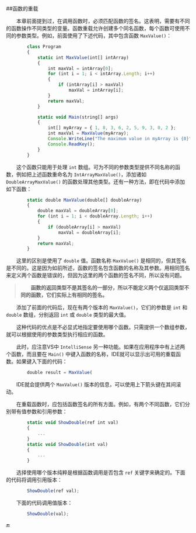##函数的重载

&emsp;&emsp;本章前面提到过，在调用函数时，必须匹配函数的签名。这表明，需要有不同的函数操作不同类型的变量。函数重载允许创建多个同名函数，每个函数可使用不同的参数类型。例如，前面使用了下述代码，其中包含函数 `MaxValue()`：

```javascript
        class Program
        {
            static int MaxValue(int[] intArray)
            {
                int maxVal = intArray[0];
                for (int i = 1; i < intArray.Length; i++)
                {
                    if (intArray[i] > maxVal)
                        maxVal = intArray[i];
                }
                return maxVal;
            }

            static void Main(string[] args)
            {
                int[] myArray = { 1, 8, 3, 6, 2, 5, 9, 3, 0, 2 };
                int maxVal = MaxValue(myArray);
                Console.WriteLine("The maximum value in myArray is {0}", maxVal);
                Console.ReadKey();
            }
        }
```

&emsp;&emsp;这个函数只能用于处理 `int` 数组。可为不同的参数类型提供不同名称的函数，例如把上述函数重命名为 `IntArrayMaxValue()`，添加诸如 `DoubleArrayMaxValue()` 的函数处理其他类型。还有一种方法，即在代码中添加如下函数：

```javascript
        static double MaxValue(double[] doubleArray)
        {
            double maxVal = doubleArray[0];
            for (int i = 1; i < doubleArray.Length; i++)
            {
                if (doubleArray[i] > maxVal)
                    maxVal = doubleArray[i];
            }
            return maxVal;
        }
```

&emsp;&emsp;这里的区别是使用了 `double` 值。函数名称 `MaxValue()` 是相同的，但其签名是不同的。这是因为如前所述，函数的签名包含函数的名称及其参数。用相同签名来定义两个函数是错误的，但因为这里的两个函数的签名不同，所以没有问题。

>&emsp;&emsp;**函数的返回类型不是其签名的一部分，所以不能定义两个仅返回类型不同的函数，它们实际上有相同的签名。**

&emsp;&emsp;添加了前面的代码后，现在有两个版本的 `MaxValue()`，它们的参数是 `int` 和 `double` 数组，分别返回 `int` 或 `double` 类型的最大值。

&emsp;&emsp;这种代码的优点是不必显式地指定要使用哪个函数。只需提供一个数组参数，就可以根据使用的参数类型执行相应的函数。

&emsp;&emsp;此时，应注意VS中 `IntelliSense` 另一种功能。如果在应用程序中有上述两个函数，而且要在 `Main()` 中键入函数的名称，IDE就可以显示出可用的重载函数。如果键入下面的代码：

```javascript
        double result = MaxValue(
```

&emsp;&emsp;IDE就会提供两个 `MaxValue()` 版本的信息，可以使用上下箭头键在其间滚动。

&emsp;&emsp;在重载函数时，应包括函数签名的所有方面。例如，有两个不同函数，它们分别带有值参数和引用参数：

```javascript
        static void ShowDouble(ref int val)
        {
            ...
        }
        static void ShowDouble(int val)
        {
            ...
        }
```

&emsp;&emsp;选择使用哪个版本纯粹是根据函数调用是否包含 `ref` 关键字来确定的。下面的代码将调用引用版本：

```javascript
        ShowDouble(ref val);
```

&emsp;&emsp;下面的代码调用值版本：

```javascript
        ShowDouble(val);
```




















🔚